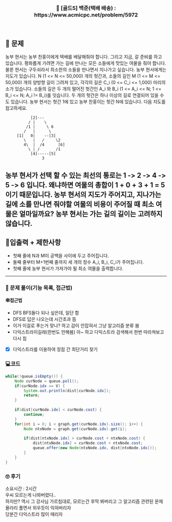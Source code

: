 <h3 align="center"> 
    📢  [골드5] 백준(택배 배송) : https://www.acmicpc.net/problem/5972
</h3>

<br>

## 🚀 문제

농부 현서는 농부 찬홍이에게 택배를 배달해줘야 합니다. 그리고 지금, 갈 준비를 하고 있습니다. 평화롭게 가려면 가는 길에 만나는 모든 소들에게 맛있는 여물을 줘야 합니다. 물론 현서는 구두쇠라서 최소한의 소들을 만나면서 지나가고 싶습니다.
농부 현서에게는 지도가 있습니다. N (1 <= N <= 50,000) 개의 헛간과, 소들의 길인 M (1 <= M <= 50,000) 개의 양방향 길이 그려져 있고, 각각의 길은 C_i (0 <= C_i <= 1,000) 마리의 소가 있습니다. 소들의 길은 두 개의 떨어진 헛간인 A_i 와 B_i (1 <= A_i <= N; 1 <= B_i <= N; A_i != B_i)를 잇습니다. 두 개의 헛간은 하나 이상의 길로 연결되어 있을 수도 있습니다. 농부 현서는 헛간 1에 있고 농부 찬홍이는 헛간 N에 있습니다.
다음 지도를 참고하세요.

```
           [2]---
          / |    \
         /1 |     \ 6
        /   |      \
     [1]   0|    --[3]
        \   |   /     \2
        4\  |  /4      [6]
          \ | /       /1
           [4]-----[5] 
                3  
```

농부 현서가 선택 할 수 있는 최선의 통로는 1 -> 2 -> 4 -> 5 -> 6 입니다. 왜냐하면 여물의 총합이 1 + 0 + 3 + 1 = 5 이기 때문입니다.
농부 현서의 지도가 주어지고, 지나가는 길에 소를 만나면 줘야할 여물의 비용이 주어질 때 최소 여물은 얼마일까요? 농부 현서는 가는 길의 길이는 고려하지 않습니다.
---

## 🚦입출력 + 제한사항

- 첫째 줄에 N과 M이 공백을 사이에 두고 주어집니다.
- 둘째 줄부터 M+1번째 줄까지 세 개의 정수 A_i, B_i, C_i가 주어집니다.
- 첫째 줄에 농부 현서가 가져가야 될 최소 여물을 출력합니다.

---

### 📜 문제 풀이(기능 목록, 접근법)
**🕸접근법**
- DFS BFS둘다 되나 싶은데, 일단 함
- DFS로 답은 나오는데 시간초과 뜸
- 이거 이걸로 푸는거 맞나? 하고 감이 안잡혀서 그냥 알고리즘 분류 봄
- 다익스트라이길래(한번도 안해봄) 아~ 하고 다익스트라 검색해서 한번 따라쳐보고 다시 침

- [x] 다익스트라를 이용하여 정점 간 최단거리 찾기

### 💻코드

```java
while(!queue.isEmpty()) {
	Node curNode = queue.poll();
	if(curNode.idx == V) {
		System.out.println(dist[curNode.idx]);
		return;
	}
	
	if(dist[curNode.idx] < curNode.cost) {
		continue;
	}
	for(int i = 0; i < graph.get(curNode.idx).size(); i++) {
		Node ntxNode = graph.get(curNode.idx).get(i);
		
		if(dist[ntxNode.idx] > curNode.cost + ntxNode.cost) {
			dist[ntxNode.idx] = curNode.cost + ntxNode.cost;
			queue.offer(new Node(ntxNode.idx, dist[ntxNode.idx]));
		}
	}
}
```

### 🙄 후기
소요시간 : 2시간  <br>
우씨 모르는게 나와버렸다.. <br>
하지만? 역시 그 강사님 가르침대로, 모르는건 후딱 봐버리고 그 알고리즘 관련된 문제 욜라리 풀면서 외우듯이 익혀버리자<br>
당분간 다익스트라 많이 때리자